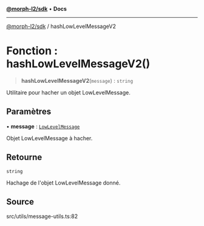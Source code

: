 [**@morph-l2/sdk**](../globals.md) • **Docs**

***

[@morph-l2/sdk](../globals.md) / hashLowLevelMessageV2

# Fonction : hashLowLevelMessageV2()

> **hashLowLevelMessageV2**(`message`) : `string`

Utilitaire pour hacher un objet LowLevelMessage.

## Paramètres

• **message** : [`LowLevelMessage`](../type-aliases/LowLevelMessage.md)

Objet LowLevelMessage à hacher.

## Retourne

`string`

Hachage de l'objet LowLevelMessage donné.

## Source

src/utils/message-utils.ts:82
